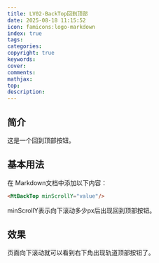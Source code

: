 ```yaml
---
title: LV02-BackTop回到顶部
date: 2025-08-18 11:15:52
icon: famicons:logo-markdown
index: true
tags:
categories:
copyright: true
keywords:
cover:
comments:
mathjax:
top:
description:
---
```



<!-- more -->

## 简介

这是一个回到顶部按钮。

## 基本用法

在 Markdown文档中添加以下内容：

```markdown
<MtBackTop minScrollY="value"/>
```

minScrollY表示向下滚动多少px后出现回到顶部按钮。

## 效果

页面向下滚动就可以看到右下角出现轨道顶部按钮了。

<MtBackTop minScrollY="20"/>
